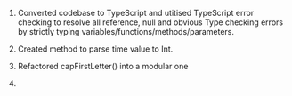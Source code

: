 1. Converted codebase to TypeScript and utitised TypeScript error checking to resolve all reference, null and obvious Type checking errors by strictly typing variables/functions/methods/parameters.

2. Created method to parse time value to Int.

3. Refactored capFirstLetter() into a modular one

4.
